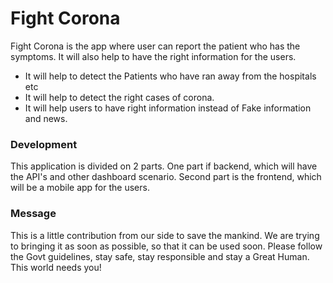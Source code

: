 # Fight Corona

Fight Corona is the app where user can report the patient who has the symptoms. It will also help to have the right information for the users.
  - It will help to detect the Patients who have ran away from the hospitals etc
  - It will help to detect the right cases of corona.
  - It will help users to have right information instead of Fake information and news.

### Development
This application is divided on 2 parts. One part if backend, which will have the API's and other dashboard scenario. Second part is the frontend, which will be a mobile app for the users.

### Message
This is a little contribution from our side to save the mankind. We are trying to bringing it as soon as possible, so that it can be used soon. Please follow the Govt guidelines, stay safe, stay responsible and stay a Great Human. This world needs you!
